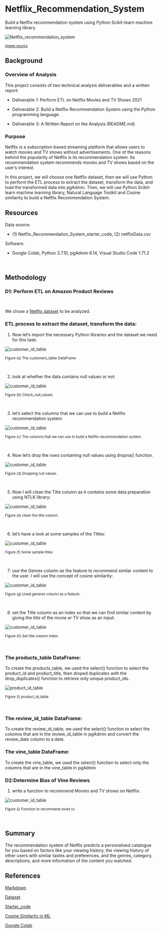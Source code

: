 # Netflix_Recommendation_System
Build a Netflix recommendation system using Python Scikit-learn machine learning library.

![Netflix_recommendation_system](./Images/Netflix-Recommendation-Engine-Working-StartupTalky.jpg)

<sub>[Image source](https://static.startuptalky.com/2021/12/Netflix-Recommendation-Engine-Working-StartupTalky.jpg)


## Background

### Overview of Analysis

This project consists of two technical analysis deliverables and a written report:

- Deliverable 1: Perform ETL on Netflix Movies and TV Shows 2021

- Deliverable 2: Build a Netflix Recommendation System using the Python programming language.

- Deliverable 3: A Written Report on the Analysis (README.md)


### Purpose

Netflix is a subscription-based streaming platform that allows users to watch movies and TV shows without advertisements. One of the reasons behind the popularity of Netflix is its recommendation system. Its recommendation system recommends movies and TV shows based on the user’s interest. 

In this project, we will choose one Netflix dataset, then we will use Python to perform the ETL process to extract the dataset, transform the data, and load the transformed data into pgAdmin. Then, we will use Python Scikit-learn machine learning library, Natural Language Toolkit and Cosine similarity to build a Netflix Recommendation System.

## Resources

Data source:

- (1) Netflix_Recommendation_System_starter_code, (2) netflixData.csv

Software:

- Google Colab, Python 3.7.10, pgAdmin 6.14, Visual Studio Code 1.71.2
 
<br/>

## Methodology

### D1: Perform ETL on Amazon Product Reviews

<br/>

We chose a [Netflix dataset](https://www.kaggle.com/datasets/satpreetmakhija/netflix-movies-and-tv-shows-2021) to be analyzed.


### ETL process to extract the dataset, transform the data:

1. Now let’s import the necessary Python libraries and the dataset we need for this task:

![customer_id_table](./Images/Netflix_Data_df.png)
 
<sub> Figure (a) The customers_table DataFrame

<br/>

2. look at whether the data contains null values or not:

![customer_id_table](./Images/Check_null_values.png)
 
<sub> Figure (b) Check_null_values

<br/>

3. let’s select the columns that we can use to build a Netflix recommendation system:

![customer_id_table](./Images/columns%20_that_be_use_NRS.png)
 
<sub> Figure (c) The columns that we can use to build a Netflix recommendation system.

<br/>

4. Now let’s drop the rows containing null values using dropna() function.

![customer_id_table](./Images/drop_nan.png)
 
<sub> Figure (d) Dropping null values.

<br/>

5. Now I will clean the Title column as it contains some data preparation using NTLK library:

![customer_id_table](./Images/clean_title_column.png)
 
<sub> Figure (e) clean the title column.

<br/>

6. let’s have a look at some samples of the Titles:

![customer_id_table](./Images/some_sample_tiltes.png)
 
<sub> Figure (f) Some sample titles

<br/>

7. use the Genres column as the feature to recommend similar content to the user. I will use the concept of cosine similarity:

![customer_id_table](./Images/genere_as_feature.png)
 
<sub> Figure (g) Used generes column as a feature.

<br/>

8. set the Title column as an index so that we can find similar content by giving the title of the movie or TV show as an input:

![customer_id_table](./Images/set_title_column_index.png)
 
<sub> Figure (h) Set title column index

<br/>


### The products_table DataFrame:

To create the products_table, we used the select() function to select the product_id and product_title, then droped duplicates with the drop_duplicates() function to retrieve only unique product_ids.


![product_id_table](./Images/product_id_table.png)
 
<sub> Figure (i) product_id_table

<br/>

### The review_id_table DataFrame:

To create the review_id_table, we used the select() function to select the columns that are in the review_id_table in pgAdmin and convert the review_date column to a date.


### The vine_table DataFrame:

To create the vine_table, we used the select() function to select only the columns that are in the vine_table in pgAdmin

### D2:Determine Bias of Vine Reviews

1. write a function to recommend Movies and TV shows on Netflix:

![customer_id_table](./Images/function_to_recommend_movies_tv.png)
 
<sub> Figure (j) Function to recommend ovies tv.

<br/>


## Summary

The recommendation system of Netflix predicts a personalised catalogue for you based on factors like your viewing history, the viewing history of other users with similar tastes and preferences, and the genres, category, descriptions, and more information of the content you watched.


## References

[Markdown](https://docs.github.com/en/get-started/writing-on-github/getting-started-with-writing-and-formatting-on-github/basic-writing-and-formatting-syntax)

[Dataset](https://www.kaggle.com/datasets/satpreetmakhija/netflix-movies-and-tv-shows-2021)

[Starter_code](https://thecleverprogrammer.com/2022/07/05/netflix-recommendation-system-using-python/)

[Cosine Similarity in ML](https://thecleverprogrammer.com/2021/02/27/cosine-similarity-in-machine-learning/)
 
[Google Colab](https://colab.research.google.com/github/jakevdp/PythonDataScienceHandbook/blob/master/notebooks/01.01-Help-And-Documentation.ipynb)

